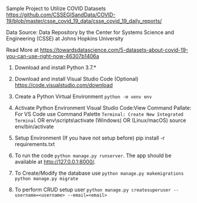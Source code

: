 Sample Project to Utilize COVID Datasets
https://github.com/CSSEGISandData/COVID-19/blob/master/csse_covid_19_data/csse_covid_19_daily_reports/

Data Source: Data Repository by the Center for Systems Science and Engineering (CSSE) at Johns Hopkins University

Read More at
https://towardsdatascience.com/5-datasets-about-covid-19-you-can-use-right-now-46307b1406a

1. Download and install Python 3.7.*

2. Download and install Visual Studio Code (Optional)
https://code.visualstudio.com/download

2. Create a Python Virtual Environment 
    ```python -m venv env```

3. Activate Python Environment
    Visual Studio Code:View Command Pallate:
    For VS Code use Command Palette ```Terminal: Create New Integrated Terminal```
        OR
  env\scripts\activate (Windows) OR (Linux/macOS)  source env/bin/activate 
    
4. Setup Environment (If you have not setup before)
pip install -r requirements.txt 

5. To run the code ```python manage.py runserver```. The app should be available at http://127.0.0.1:8000/.

6. To Create/Modify the database use
```python manage.py makemigrations```
```python manage.py migrate```

7. To perform CRUD setup user
``python manage.py createsuperuser --username=<username> --email=<email>``